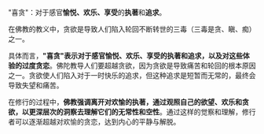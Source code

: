 "喜贪"：对于感官**愉悦、欢乐、享受**的**执著**和**追求**。


在佛教的教义中，贪欲是导致人们陷入轮回不断转世的三毒（三毒是贪、瞋、痴）之一。

具体而言，**"喜贪"表示对于感官愉悦、欢乐、享受的执著和追求，以及对这些体验的过度贪恋**。佛陀教导人们要超越贪欲，因为贪欲是导致痛苦和轮回的根本原因之一。贪欲使人们陷入对于一时快乐的追求，但这种追求是短暂而无常的，最终会导致失望和痛苦。

在修行的过程中，**佛教强调离开对欢愉的执著，通过观照自己的欲望、欢乐和贪欲，以更深层次的洞察去理解它们的无常性和空性**。通过这样的觉察和理解，修行者可以逐渐超越对欢愉的贪恋，达到内心的平静与解脱。